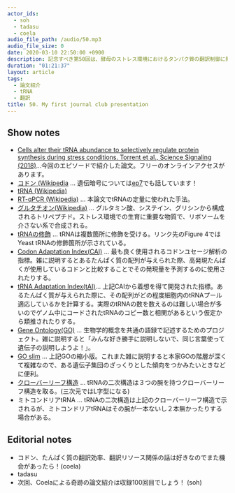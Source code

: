 ```yaml
---
actor_ids:
  - soh
  - tadasu
  - coela
audio_file_path: /audio/50.mp3
audio_file_size: 0
date: 2020-03-10 22:50:00 +0900
description: 記念すべき第50回は、酵母のストレス環境におけるタンパク質の翻訳制御に関する原著論文をcoelaが紹介しました。
duration: "01:21:37"
layout: article
tags:
  - 論文紹介
  - tRNA
  - 翻訳
title: 50. My first journal club presentation
---
```


## Show notes
- [Cells alter their tRNA abundance to selectively regulate protein synthesis during stress conditions. Torrent et al., Science Signaling (2018)](https://www.ncbi.nlm.nih.gov/pubmed/30181241)...今回のエピソードで紹介した論文。フリーのオンラインアクセスがあります。
- [コドン (Wikipedia](https://ja.wikipedia.org/wiki/%E3%82%B3%E3%83%89%E3%83%B3) ... 遺伝暗号については[ep7](https://researchat.fm/episode/7)でも話しています！
- [tRNA (Wikipedia)](https://ja.wikipedia.org/wiki/%E8%BB%A2%E7%A7%BBRNA)
- [RT-qPCR (Wikipedia)](https://en.wikipedia.org/wiki/Real-time_polymerase_chain_reaction) ... 本論文でtRNAの定量に使われた手法。
- [グルタチオン(Wikipedia)](https://ja.wikipedia.org/wiki/%E3%82%B0%E3%83%AB%E3%82%BF%E3%83%81%E3%82%AA%E3%83%B3) ... グルタミン酸、システイン、グリシンから構成されるトリペプチド。ストレス環境での生育に重要な物質で、リボソームを介さない系で合成される。
- [tRNAの修飾](https://www.genetics.org/content/194/1/43) ... tRNAは複数箇所に修飾を受ける。リンク先のFigure 4ではYeast tRNAの修飾箇所が示されている。
- [Codon Adaptation Index(CAI)](https://www.ncbi.nlm.nih.gov/pubmed/3547335) ... 最も良く使用されるコドンユセージ解析の指標。雑に説明するとあるたんぱく質の配列が与えられた際、高発現たんぱくが使用しているコドンと比較することでその発現量を予測するのに使用されたりする。
- [tRNA Adaptation Index(tAI)](https://www.ncbi.nlm.nih.gov/pubmed/14627830)... 上記CAIから着想を得て開発された指標。あるたんぱく質が与えられた際に、その配列がどの程度細胞内のtRNAプール適応しているかを計算する。実際のtRNAの数を数えるのは難しい場合が多いのでゲノム中にコードされたtRNAのコピー数と相関があるという仮定から類推されたりする。
- [Gene Ontology(GO)](https://ja.wikipedia.org/wiki/%E9%81%BA%E4%BC%9D%E5%AD%90%E3%82%AA%E3%83%B3%E3%83%88%E3%83%AD%E3%82%B8%E3%83%BC) ... 生物学的概念を共通の語録で記述するためのプロジェクト。雑に説明すると「みんな好き勝手に説明しないで、同じ言葉使って遺伝子の説明しようよ！」。
- [GO slim](https://www.ebi.ac.uk/training/online/course/quickgo-quick-tour/what-go-slim) ... 上記GOの縮小版。これまた雑に説明すると本家GOの階層が深くて複雑なので、ある遺伝子集団のざっくりとした傾向をつかみたいときなどに便利。
- [クローバーリーフ構造](https://ja.wikipedia.org/wiki/%E3%83%95%E3%82%A1%E3%82%A4%E3%83%AB:%E8%BB%A2%E7%A7%BB%EF%BC%B2%EF%BC%AE%EF%BC%A1%E3%81%AE%E6%A7%8B%E9%80%A0%EF%BC%88%E3%82%AF%E3%83%AD%E3%83%BC%E3%83%90%E3%83%BC%E3%83%AA%E3%83%BC%E3%83%95%EF%BC%89.png) ... tRNAの二次構造は３つの腕を持つクローバーリーフ構造を取る。(三次元ではL字型になる)
- ミトコンドリアtRNA ... tRNAの二次構造は上記のクローバーリーフ構造で示されるが、ミトコンドリアtRNAはその腕が一本ないし２本無かったりする場合がある。

## Editorial notes
- コドン、たんぱく質の翻訳効率、翻訳リソース関係の話は好きなのでまた機会があったら！(coela)
- tadasu
- 次回、Coelaによる奇跡の論文紹介は収録100回目でしょう！ (soh)

